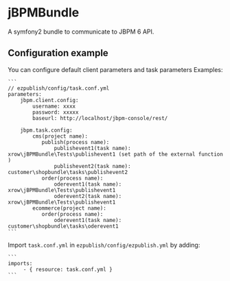 # jBPMBundle

A symfony2 bundle to communicate to JBPM 6 API.


## Configuration example

You can configure default client parameters and task parameters
Examples:

    ```
    // ezpublish/config/task.conf.yml
    parameters:
        jbpm.client.config:
            username: xxxx
            password: xxxxx
            baseurl: http://localhost/jbpm-console/rest/

        jbpm.task.config:
            cms(project name):
               publish(process name):
                   publishevent1(task name): xrow\jBPMBundle\Tests\publishevent1 (set path of the external function )
                   publishevent2(task name): customer\shopbundle\tasks\publishevent2
               order(process name):
                   oderevent1(task name): xrow\jBPMBundle\Tests\publishevent1
                   oderevent2(task name): xrow\jBPMBundle\Tests\publishevent1
            ecommerce(project name):
               order(process name):
                   oderevent1(task name): customer\shopbundle\tasks\oderevent1
    ```

Import `task.conf.yml` in `ezpublish/config/ezpublish.yml` by adding:
    
    ```
    imports:
         - { resource: task.conf.yml }
    ```
